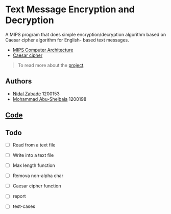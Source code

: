 # Text Message Encryption and Decryption

A MIPS program that does simple encryption/decryption algorithm based on Caesar cipher algorithm for English- based text messages.

* [MIPS Computer Architecture](https://www.mips.com/products/architectures/)
* [Caesar cipher](https://www.geeksforgeeks.org/caesar-cipher-in-cryptography/)

> To read more about the [project](First+Project_+First+2022-2023.pdf).

## Authors
* [Nidal Zabade](https://github.com/NidalZabade) 1200153
* [Mohammad Abu-Shelbaia](https://github.com/mabushelbaia) 1200198

## [Code](https://github.com/NidalZabade/ENCS4370-Computer-Architecture/tree/main/Arc%20Project/Code)


## Todo
- [ ] Read from a text file
- [ ] Write into a text file
- [ ] Max length function
- [ ] Remova non-alpha char
- [ ] Caesar cipher function
- [ ] report
- [ ] test-cases


